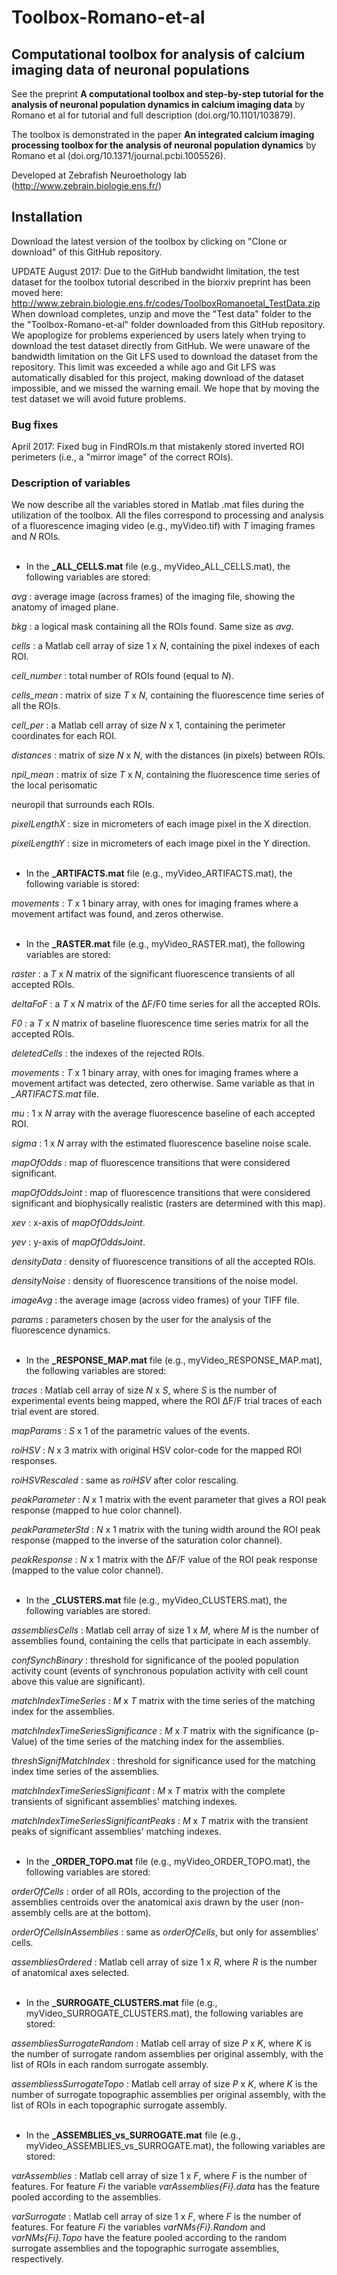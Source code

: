 # Toolbox-Romano-et-al

## Computational toolbox for analysis of calcium imaging data of neuronal populations

See the preprint **A computational toolbox and step-by-step tutorial for the analysis of neuronal population dynamics in calcium imaging data** by Romano et al for tutorial and full description (doi.org/10.1101/103879).

The toolbox is demonstrated in the paper **An integrated calcium imaging processing toolbox for the analysis of neuronal population dynamics** by Romano et al (doi.org/10.1371/journal.pcbi.1005526).

Developed at Zebrafish Neuroethology lab (http://www.zebrain.biologie.ens.fr/)

## Installation
Download the latest version of the toolbox by clicking on "Clone or download" of this GitHub repository. 

UPDATE August 2017:
Due to the GitHub bandwidht limitation, the test dataset for the toolbox tutorial described in the biorxiv preprint has been moved here: http://www.zebrain.biologie.ens.fr/codes/ToolboxRomanoetal_TestData.zip
When download completes, unzip and move the "Test data" folder to the the "Toolbox-Romano-et-al" folder downloaded from this GitHub repository.
We apoplogize for problems experienced by users lately when trying to download the test dataset directly from GitHub. We were unaware of the bandwidth limitation on the Git LFS used to download the dataset from the repository. This limit was exceeded a while ago and Git LFS was automatically disabled for this project, making download of the dataset impossible, and we missed the warning email. We hope that by moving the test dataset we will avoid future problems.

### Bug fixes
April 2017: Fixed bug in FindROIs.m that mistakenly stored inverted ROI perimeters (i.e., a "mirror image" of the correct ROIs).

### Description of variables
We now describe all the variables stored in Matlab .mat files during the utilization of the
toolbox. All the files correspond to processing and analysis of a fluorescence imaging video (e.g., myVideo.tif) with *T* imaging frames and *N* ROIs.
<br /> 
<br />
- In the **_ALL_CELLS.mat** file (e.g., myVideo_ALL_CELLS.mat), the following variables are
stored:

*avg* : average image (across frames) of the imaging file, showing the anatomy of imaged plane.

*bkg* : a logical mask containing all the ROIs found. Same size as *avg*.

*cells* : a Matlab cell array of size 1 x *N*, containing the pixel indexes of each ROI.

*cell_number* : total number of ROIs found (equal to *N*).

*cells_mean* : matrix of size *T* x *N*, containing the fluorescence time series of all the ROIs.

*cell_per* : a Matlab cell array of size *N* x 1, containing the perimeter coordinates for each ROI.

*distances* : matrix of size *N* x *N*, with the distances (in pixels) between ROIs.

*npil_mean* : matrix of size *T* x *N*, containing the fluorescence time series of the local perisomatic

neuropil that surrounds each ROIs.

*pixelLengthX* : size in micrometers of each image pixel in the X direction.

*pixelLengthY* : size in micrometers of each image pixel in the Y direction.
<br />
<br />
- In the **_ARTIFACTS.mat** file (e.g., myVideo_ARTIFACTS.mat), the following variable is stored:

*movements* : *T* x 1 binary array, with ones for imaging frames where a movement artifact was
found, and zeros otherwise.
<br />
<br />
- In the **_RASTER.mat** file (e.g., myVideo_RASTER.mat), the following variables are stored:

*raster* : a *T* x *N* matrix of the significant fluorescence transients of all accepted ROIs.

*deltaFoF* : a *T* x *N* matrix of the ∆F/F0 time series for all the accepted ROIs.

*F0* : a *T* x *N* matrix of baseline fluorescence time series matrix for all the accepted ROIs.

*deletedCells* : the indexes of the rejected ROIs.

*movements* : *T* x 1 binary array, with ones for imaging frames where a movement artifact was
detected, zero otherwise. Same variable as that in *_ARTIFACTS.mat* file.

*mu* : 1 x *N* array with the average fluorescence baseline of each accepted ROI.

*sigma* : 1 x *N* array with the estimated fluorescence baseline noise scale.

*mapOfOdds* : map of fluorescence transitions that were considered significant.

*mapOfOddsJoint* : map of fluorescence transitions that were considered significant and
biophysically realistic (rasters are determined with this map).

*xev* : x-axis of *mapOfOddsJoint*.

*yev* : y-axis of *mapOfOddsJoint*.

*densityData* : density of fluorescence transitions of all the accepted ROIs.

*densityNoise* : density of fluorescence transitions of the noise model.

*imageAvg* : the average image (across video frames) of your TIFF file.

*params* : parameters chosen by the user for the analysis of the fluorescence dynamics.
<br />
<br />
- In the **_RESPONSE_MAP.mat** file (e.g., myVideo_RESPONSE_MAP.mat), the following variables
are stored:

*traces* : Matlab cell array of size *N* x *S*, where *S* is the number of experimental events being
mapped, where the ROI ∆F/F trial traces of each trial event are stored.

*mapParams* : *S* x 1 of the parametric values of the events.

*roiHSV* : *N* x 3 matrix with original HSV color-code for the mapped ROI responses.

*roiHSVRescaled* : same as *roiHSV* after color rescaling.

*peakParameter* : *N* x 1 matrix with the event parameter that gives a ROI peak response (mapped to
hue color channel).

*peakParameterStd* : *N* x 1 matrix with the tuning width around the ROI peak response (mapped to
the inverse of the saturation color channel).

*peakResponse* : *N* x 1 matrix with the ∆F/F value of the ROI peak response (mapped to the value
color channel).
<br />
<br />
- In the **_CLUSTERS.mat** file (e.g., myVideo_CLUSTERS.mat), the following
variables are stored:

*assembliesCells* : Matlab cell array of size 1 x *M*, where *M* is the number of assemblies found,
containing the cells that participate in each assembly.

*confSynchBinary* : threshold for significance of the pooled population activity count (events of
synchronous population activity with cell count above this value are significant).

*matchIndexTimeSeries* : *M* x *T* matrix with the time series of the matching index for the
assemblies.

*matchIndexTimeSeriesSignificance* : *M* x *T* matrix with the significance (p-Value) of the time series
of the matching index for the assemblies.

*threshSignifMatchIndex* : threshold for significance used for the matching index time series of the
assemblies.

*matchIndexTimeSeriesSignificant* : *M* x *T* matrix with the complete transients of significant
assemblies' matching indexes.

*matchIndexTimeSeriesSignificantPeaks* : *M* x *T* matrix with the transient peaks of significant
assemblies' matching indexes.
<br />
<br />
- In the **_ORDER_TOPO.mat** file (e.g., myVideo_ORDER_TOPO.mat), the following variables are
stored:

*orderOfCells* : order of all ROIs, according to the projection of the assemblies centroids over the
anatomical axis drawn by the user (non-assembly cells are at the bottom).

*orderOfCellsInAssemblies* : same as *orderOfCells*, but only for assemblies' cells.

*assembliesOrdered* : Matlab cell array of size 1 x *R*, where *R* is the number of anatomical axes
selected.
<br />
<br />
- In the **_SURROGATE_CLUSTERS.mat** file (e.g., myVideo_SURROGATE_CLUSTERS.mat), the
following variables are stored:

*assembliesSurrogateRandom* : Matlab cell array of size *P* x *K*, where *K* is the number of surrogate
random assemblies per original assembly, with the list of ROIs in each random surrogate assembly.

*assembliessSurrogateTopo* : Matlab cell array of size *P* x *K*, where *K* is the number of surrogate
topographic assemblies per original assembly, with the list of ROIs in each topographic surrogate
assembly.
<br />
<br />
- In the **_ASSEMBLIES_vs_SURROGATE.mat** file (e.g., myVideo_ASSEMBLIES_vs_SURROGATE.mat), the following variables are stored:

*varAssemblies* : Matlab cell array of size 1 x *F*, where *F* is the number of features. For feature *Fi*
the variable *varAssemblies{Fi}.data* has the feature pooled according to the assemblies.

*varSurrogate* : Matlab cell array of size 1 x *F*, where *F* is the number of features. For feature *Fi* the
variables *varNMs{Fi}.Random* and *varNMs{Fi}.Topo* have the feature pooled according to the
random surrogate assemblies and the topographic surrogate assemblies, respectively.
